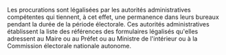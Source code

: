 Les procurations sont légalisées par les autorités administratives compétentes qui tiennent, à cet effet, une permanence dans leurs bureaux pendant la durée de la période électorale. Ces autorités administratives établissent la liste des références des formulaires légalisés qu'elles adressent au Maire ou au Préfet ou au Ministre de l'intérieur ou à la Commission électorale nationale autonome.